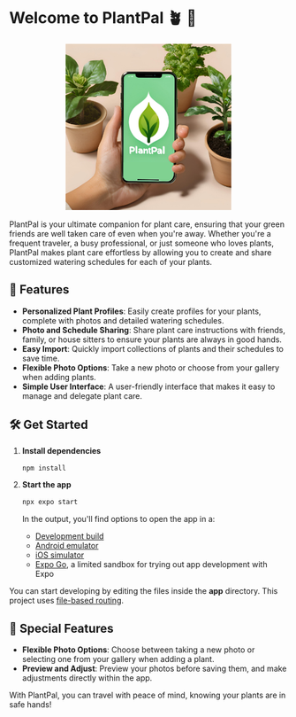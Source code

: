 # Welcome to PlantPal 🪴 👋

<p align="center">
<img src="assets/images/app-in-use.png" alt="Logo" width="300"/>
</p>

PlantPal is your ultimate companion for plant care, ensuring that your green friends are well taken care of even when you're away. Whether you're a frequent traveler, a busy professional, or just someone who loves plants, PlantPal makes plant care effortless by allowing you to create and share customized watering schedules for each of your plants.

## 🚀 Features

- **Personalized Plant Profiles**: Easily create profiles for your plants, complete with photos and detailed watering schedules.
- **Photo and Schedule Sharing**: Share plant care instructions with friends, family, or house sitters to ensure your plants are always in good hands.
- **Easy Import**: Quickly import collections of plants and their schedules to save time.
- **Flexible Photo Options**: Take a new photo or choose from your gallery when adding plants.
- **Simple User Interface**: A user-friendly interface that makes it easy to manage and delegate plant care.

## 🛠️ Get Started

1. **Install dependencies**

   ```bash
   npm install
   ```

2. **Start the app**

   ```bash
   npx expo start
   ```

   In the output, you'll find options to open the app in a:

   - [Development build](https://docs.expo.dev/develop/development-builds/introduction/)
   - [Android emulator](https://docs.expo.dev/workflow/android-studio-emulator/)
   - [iOS simulator](https://docs.expo.dev/workflow/ios-simulator/)
   - [Expo Go](https://expo.dev/go), a limited sandbox for trying out app development with Expo

You can start developing by editing the files inside the **app** directory. This project uses [file-based routing](https://docs.expo.dev/router/introduction).

## 🌟 Special Features

- **Flexible Photo Options**: Choose between taking a new photo or selecting one from your gallery when adding a plant.
- **Preview and Adjust**: Preview your photos before saving them, and make adjustments directly within the app.

With PlantPal, you can travel with peace of mind, knowing your plants are in safe hands!
